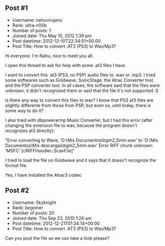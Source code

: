## Post #1
- Username: nahucirujano
- Rank: ultra-n00b
- Number of posts: 1
- Joined date: Thu May 10, 2012 1:39 pm
- Post datetime: 2012-12-10T22:34:51+00:00
- Post Title: How to convert .AT3 (PS3) to Wav/Mp3?

Hi everyone. I'm Nahu, nice to meet you all.

I open this thread to ask for help with some .at3 files I have.

I want to convert this .at3 (PS3, no PSP) audio files to .wav or .mp3.
I tried some softwares such as Goldwave, SonicStage, the Atrac Converter tool, and the PSP converter tool.
In all cases, the software said that the files were unknown, it didn't recognized them or said that the file it's not supported :S

Is there any way to convert this files to wav?
I know that PS3 at3 files are slightly differente from those from PSP, but even so, until today, there is some way to do it?

I also tried with dbpowerarmp Music Converter, but I had this error (after changing the extension file to wav, because the program doesn't recognizes at3 directly):

"Error converting to Wave, 'D:\Mis Documentos\bgm2_5min.wav' to 'D:\Mis Documentos\Mis descargas\bgm2_5min.wav'
   Error RIFF chunk unknown 'MSFC'  [clRIFFHandler::ScanFile]"

I tried to load the file on Goldwave and it says that it doesn't recognize the format file.

Yes, I have installed the Atrac3 codec
## Post #2
- Username: Skyknight
- Rank: beginner
- Number of posts: 20
- Joined date: Thu Sep 23, 2010 1:26 am
- Post datetime: 2012-12-21T01:34:14+00:00
- Post Title: How to convert .AT3 (PS3) to Wav/Mp3?

Can you post the file so we can take a look please?
